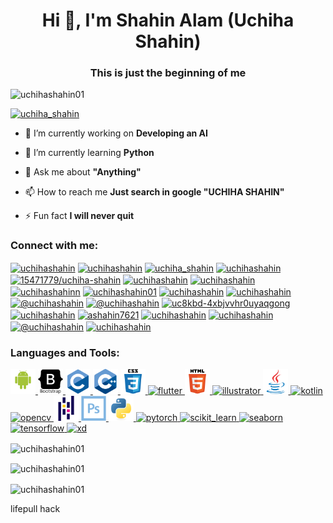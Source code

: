 <!DOCTYPE html>
<html lang="en">
<head>
    <meta charset="UTF-8">
    <meta http-equiv="X-UA-Compatible" content="IE=edge">
    <meta name="viewport" content="width=device-width, initial-scale=1.0">
</head>
<body>
    <h1 align="center">Hi 👋, I'm Shahin Alam (Uchiha Shahin)</h1>
<h3 align="center">This is just the beginning of me</h3>

<p align="left">
  <img
    src="https://komarev.com/ghpvc/?username=uchihashahin01&label=Profile%20views&color=0e75b6&style=flat"
    alt="uchihashahin01"
  />
</p>

<p align="left">
  <a href="https://twitter.com/uchiha_shahin" target="blank"
    ><img
      src="https://img.shields.io/twitter/follow/uchiha_shahin?logo=twitter&style=for-the-badge"
      alt="uchiha_shahin"
  /></a>
</p>

- 🔭 I’m currently working on **Developing an AI**

- 🌱 I’m currently learning **Python**

- 💬 Ask me about **"Anything"**

- 📫 How to reach me **Just search in google "UCHIHA SHAHIN"**

- ⚡ Fun fact **I will never quit**

<h3 align="left">Connect with me:</h3>
<p align="left">
  <a href="https://codepen.io/uchihashahin" target="blank"
    ><img
      align="center"
      src="https://raw.githubusercontent.com/rahuldkjain/github-profile-readme-generator/master/src/images/icons/Social/codepen.svg"
      alt="uchihashahin"
      height="30"
      width="40"
  /></a>
  <a href="https://dev.to/uchihashahin" target="blank"
    ><img
      align="center"
      src="https://raw.githubusercontent.com/rahuldkjain/github-profile-readme-generator/master/src/images/icons/Social/devto.svg"
      alt="uchihashahin"
      height="30"
      width="40"
  /></a>
  <a href="https://twitter.com/uchiha_shahin" target="blank"
    ><img
      align="center"
      src="https://raw.githubusercontent.com/rahuldkjain/github-profile-readme-generator/master/src/images/icons/Social/twitter.svg"
      alt="uchiha_shahin"
      height="30"
      width="40"
  /></a>
  <a href="https://linkedin.com/in/uchihashahin" target="blank"
    ><img
      align="center"
      src="https://raw.githubusercontent.com/rahuldkjain/github-profile-readme-generator/master/src/images/icons/Social/linked-in-alt.svg"
      alt="uchihashahin"
      height="30"
      width="40"
  /></a>
  <a
    href="https://stackoverflow.com/users/15471779/uchiha-shahin"
    target="blank"
    ><img
      align="center"
      src="https://raw.githubusercontent.com/rahuldkjain/github-profile-readme-generator/master/src/images/icons/Social/stack-overflow.svg"
      alt="15471779/uchiha-shahin"
      height="30"
      width="40"
  /></a>
  <a href="https://codesandbox.com/uchihashahin" target="blank"
    ><img
      align="center"
      src="https://raw.githubusercontent.com/rahuldkjain/github-profile-readme-generator/master/src/images/icons/Social/codesandbox.svg"
      alt="uchihashahin"
      height="30"
      width="40"
  /></a>
  <a href="https://kaggle.com/uchihashahin" target="blank"
    ><img
      align="center"
      src="https://raw.githubusercontent.com/rahuldkjain/github-profile-readme-generator/master/src/images/icons/Social/kaggle.svg"
      alt="uchihashahin"
      height="30"
      width="40"
  /></a>
  <a href="https://fb.com/uchihashahinn" target="blank"
    ><img
      align="center"
      src="https://raw.githubusercontent.com/rahuldkjain/github-profile-readme-generator/master/src/images/icons/Social/facebook.svg"
      alt="uchihashahinn"
      height="30"
      width="40"
  /></a>
  <a href="https://instagram.com/uchihashahin01" target="blank"
    ><img
      align="center"
      src="https://raw.githubusercontent.com/rahuldkjain/github-profile-readme-generator/master/src/images/icons/Social/instagram.svg"
      alt="uchihashahin01"
      height="30"
      width="40"
  /></a>
  <a href="https://dribbble.com/uchihashahin" target="blank"
    ><img
      align="center"
      src="https://raw.githubusercontent.com/rahuldkjain/github-profile-readme-generator/master/src/images/icons/Social/dribbble.svg"
      alt="uchihashahin"
      height="30"
      width="40"
  /></a>
  <a href="https://www.behance.net/uchihashahin" target="blank"
    ><img
      align="center"
      src="https://raw.githubusercontent.com/rahuldkjain/github-profile-readme-generator/master/src/images/icons/Social/behance.svg"
      alt="uchihashahin"
      height="30"
      width="40"
  /></a>
  <a href="https://hashnode.com/@uchihashahin" target="blank"
    ><img
      align="center"
      src="https://raw.githubusercontent.com/rahuldkjain/github-profile-readme-generator/master/src/images/icons/Social/hashnode.svg"
      alt="@uchihashahin"
      height="30"
      width="40"
  /></a>
  <a href="https://medium.com/@uchihashahin" target="blank"
    ><img
      align="center"
      src="https://raw.githubusercontent.com/rahuldkjain/github-profile-readme-generator/master/src/images/icons/Social/medium.svg"
      alt="@uchihashahin"
      height="30"
      width="40"
  /></a>
  <a href="https://www.youtube.com/channel/UC8KbD-4XbJVvhR0uYAqgONg" target="blank"
    ><img
      align="center"
      src="https://raw.githubusercontent.com/rahuldkjain/github-profile-readme-generator/master/src/images/icons/Social/youtube.svg"
      alt="uc8kbd-4xbjvvhr0uyaqgong"
      height="30"
      width="40"
  /></a>
  <a href="https://www.codechef.com/users/uchihashahin" target="blank"
    ><img
      align="center"
      src="https://cdn.jsdelivr.net/npm/simple-icons@3.1.0/icons/codechef.svg"
      alt="uchihashahin"
      height="30"
      width="40"
  /></a>
  <a href="https://www.hackerrank.com/ashahin7621" target="blank"
    ><img
      align="center"
      src="https://raw.githubusercontent.com/rahuldkjain/github-profile-readme-generator/master/src/images/icons/Social/hackerrank.svg"
      alt="ashahin7621"
      height="30"
      width="40"
  /></a>
  <a href="https://codeforces.com/profile/uchihashahin" target="blank"
    ><img
      align="center"
      src="https://raw.githubusercontent.com/rahuldkjain/github-profile-readme-generator/master/src/images/icons/Social/codeforces.svg"
      alt="uchihashahin"
      height="30"
      width="40"
  /></a>
  <a href="https://www.leetcode.com/uchihashahin" target="blank"
    ><img
      align="center"
      src="https://raw.githubusercontent.com/rahuldkjain/github-profile-readme-generator/master/src/images/icons/Social/leet-code.svg"
      alt="uchihashahin"
      height="30"
      width="40"
  /></a>
  <a href="https://www.hackerearth.com/@uchihashahin" target="blank"
    ><img
      align="center"
      src="https://raw.githubusercontent.com/rahuldkjain/github-profile-readme-generator/master/src/images/icons/Social/hackerearth.svg"
      alt="@uchihashahin"
      height="30"
      width="40"
  /></a>
  <a href="https://www.topcoder.com/members/uchihashahin" target="blank"
    ><img
      align="center"
      src="https://raw.githubusercontent.com/rahuldkjain/github-profile-readme-generator/master/src/images/icons/Social/topcoder.svg"
      alt="uchihashahin"
      height="30"
      width="40"
  /></a>
</p>

<h3 align="left">Languages and Tools:</h3>
<p align="left">
  <a href="https://developer.android.com" target="_blank" rel="noreferrer">
    <img
      src="https://raw.githubusercontent.com/devicons/devicon/master/icons/android/android-original-wordmark.svg"
      alt="android"
      width="40"
      height="40"
    />
  </a>
  <a href="https://getbootstrap.com" target="_blank" rel="noreferrer">
    <img
      src="https://raw.githubusercontent.com/devicons/devicon/master/icons/bootstrap/bootstrap-plain-wordmark.svg"
      alt="bootstrap"
      width="40"
      height="40"
    />
  </a>
  <a href="https://www.cprogramming.com/" target="_blank" rel="noreferrer">
    <img
      src="https://raw.githubusercontent.com/devicons/devicon/master/icons/c/c-original.svg"
      alt="c"
      width="40"
      height="40"
    />
  </a>
  <a href="https://www.w3schools.com/cpp/" target="_blank" rel="noreferrer">
    <img
      src="https://raw.githubusercontent.com/devicons/devicon/master/icons/cplusplus/cplusplus-original.svg"
      alt="cplusplus"
      width="40"
      height="40"
    />
  </a>
  <a href="https://www.w3schools.com/css/" target="_blank" rel="noreferrer">
    <img
      src="https://raw.githubusercontent.com/devicons/devicon/master/icons/css3/css3-original-wordmark.svg"
      alt="css3"
      width="40"
      height="40"
    />
  </a>
  <a href="https://flutter.dev" target="_blank" rel="noreferrer">
    <img
      src="https://www.vectorlogo.zone/logos/flutterio/flutterio-icon.svg"
      alt="flutter"
      width="40"
      height="40"
    />
  </a>
  <a href="https://www.w3.org/html/" target="_blank" rel="noreferrer">
    <img
      src="https://raw.githubusercontent.com/devicons/devicon/master/icons/html5/html5-original-wordmark.svg"
      alt="html5"
      width="40"
      height="40"
    />
  </a>
  <a
    href="https://www.adobe.com/in/products/illustrator.html"
    target="_blank"
    rel="noreferrer"
  >
    <img
      src="https://www.vectorlogo.zone/logos/adobe_illustrator/adobe_illustrator-icon.svg"
      alt="illustrator"
      width="40"
      height="40"
    />
  </a>
  <a href="https://www.java.com" target="_blank" rel="noreferrer">
    <img
      src="https://raw.githubusercontent.com/devicons/devicon/master/icons/java/java-original.svg"
      alt="java"
      width="40"
      height="40"
    />
  </a>
  <a href="https://kotlinlang.org" target="_blank" rel="noreferrer">
    <img
      src="https://www.vectorlogo.zone/logos/kotlinlang/kotlinlang-icon.svg"
      alt="kotlin"
      width="40"
      height="40"
    />
  </a>
  <a href="https://opencv.org/" target="_blank" rel="noreferrer">
    <img
      src="https://www.vectorlogo.zone/logos/opencv/opencv-icon.svg"
      alt="opencv"
      width="40"
      height="40"
    />
  </a>
  <a href="https://pandas.pydata.org/" target="_blank" rel="noreferrer">
    <img
      src="https://raw.githubusercontent.com/devicons/devicon/2ae2a900d2f041da66e950e4d48052658d850630/icons/pandas/pandas-original.svg"
      alt="pandas"
      width="40"
      height="40"
    />
  </a>
  <a href="https://www.photoshop.com/en" target="_blank" rel="noreferrer">
    <img
      src="https://raw.githubusercontent.com/devicons/devicon/master/icons/photoshop/photoshop-line.svg"
      alt="photoshop"
      width="40"
      height="40"
    />
  </a>
  <a href="https://www.python.org" target="_blank" rel="noreferrer">
    <img
      src="https://raw.githubusercontent.com/devicons/devicon/master/icons/python/python-original.svg"
      alt="python"
      width="40"
      height="40"
    />
  </a>
  <a href="https://pytorch.org/" target="_blank" rel="noreferrer">
    <img
      src="https://www.vectorlogo.zone/logos/pytorch/pytorch-icon.svg"
      alt="pytorch"
      width="40"
      height="40"
    />
  </a>
  <a href="https://scikit-learn.org/" target="_blank" rel="noreferrer">
    <img
      src="https://upload.wikimedia.org/wikipedia/commons/0/05/Scikit_learn_logo_small.svg"
      alt="scikit_learn"
      width="40"
      height="40"
    />
  </a>
  <a href="https://seaborn.pydata.org/" target="_blank" rel="noreferrer">
    <img
      src="https://seaborn.pydata.org/_images/logo-mark-lightbg.svg"
      alt="seaborn"
      width="40"
      height="40"
    />
  </a>
  <a href="https://www.tensorflow.org" target="_blank" rel="noreferrer">
    <img
      src="https://www.vectorlogo.zone/logos/tensorflow/tensorflow-icon.svg"
      alt="tensorflow"
      width="40"
      height="40"
    />
  </a>
  <a
    href="https://www.adobe.com/products/xd.html"
    target="_blank"
    rel="noreferrer"
  >
    <img
      src="https://cdn.worldvectorlogo.com/logos/adobe-xd.svg"
      alt="xd"
      width="40"
      height="40"
    />
  </a>
</p>

<p>
  <img
    align="center"
    src="https://github-readme-stats.vercel.app/api?username=uchihashahin01&show_icons=true&locale=en"
    alt="uchihashahin01"
  />
</p>

<p>
  <img
    align="center"
    src="https://github-readme-streak-stats.herokuapp.com/?user=uchihashahin01&"
    alt="uchihashahin01"
  />
</p>

<p>
  <img
    align="center"
    src="https://activity-graph.herokuapp.com/graph?username=uchihashahin01"
    alt="uchihashahin01"
  />
</p>
<!---
uchihashahin01/uchihashahin01 is a ✨ special ✨ repository because its `README.md` (this file) appears on your GitHub profile.
You can click the Preview link to take a look at your changes.
--->

</body>
</html>

lifepull 
hack 
